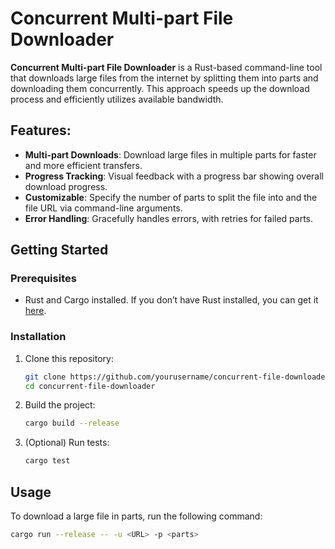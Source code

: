 # Concurrent Multi-part File Downloader

**Concurrent Multi-part File Downloader** is a Rust-based command-line tool that downloads large files from the internet by splitting them into parts and downloading them concurrently. This approach speeds up the download process and efficiently utilizes available bandwidth.

## Features:
- **Multi-part Downloads**: Download large files in multiple parts for faster and more efficient transfers.
- **Progress Tracking**: Visual feedback with a progress bar showing overall download progress.
- **Customizable**: Specify the number of parts to split the file into and the file URL via command-line arguments.
- **Error Handling**: Gracefully handles errors, with retries for failed parts.

## Getting Started

### Prerequisites
- Rust and Cargo installed. If you don’t have Rust installed, you can get it [here](https://www.rust-lang.org/tools/install).

### Installation
1. Clone this repository:
    ```bash
    git clone https://github.com/yourusername/concurrent-file-downloader.git
    cd concurrent-file-downloader
    ```

2. Build the project:
    ```bash
    cargo build --release
    ```

3. (Optional) Run tests:
    ```bash
    cargo test
    ```

## Usage

To download a large file in parts, run the following command:

```bash
cargo run --release -- -u <URL> -p <parts>
